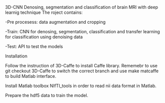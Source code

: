 3D-CNN
Denosing, segmentation and classification of brain MRI with deep learnig technique
The roject contains:

-Pre procesess: data augmentation and cropping

-Train: CNN for denosing, segmentation, classification and transfer learning for classification using denoising data

-Test: API to test the models

Installation

Follow the instruction of 3D-Caffe to install Caffe library. Rememebr to use git checkout 3D-Caffe to switch the correct branch and use make matcaffe to build Matlab interface.

Install Matlab toolbox NIfTI_tools in order to read nii data format in Matlab.

Prepare the hdf5 data to train the model.
